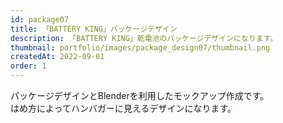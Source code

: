 ```yaml
---
id: package07
title: 「BATTERY KING」パッケージデザイン
description: 「BATTERY KING」乾電池のパッケージデザインになります。
thumbnail: portfolio/images/package_design07/thumbnail.png
createdAt: 2022-09-01
order: 1
---
```


パッケージデザインとBlenderを利用したモックアップ作成です。  
はめ方によってハンバガーに見えるデザインになります。

<dynamic-image path="portfolio/images/package_design07/01.png" alt="パッケージデザイン" ></dynamic-image>

<dynamic-image path="portfolio/images/package_design07/02.png" alt="パッケージデザイン" ></dynamic-image>

<dynamic-image path="portfolio/images/package_design07/03.png" alt="パッケージデザイン" ></dynamic-image>

<dynamic-image path="portfolio/images/package_design07/04.png" alt="パッケージデザイン" ></dynamic-image>



